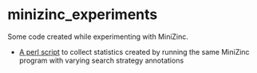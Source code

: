 # minizinc_experiments

Some code created while experimenting with MiniZinc.

- [A perl script](tree/main/stats_collection) to collect statistics created by running the same MiniZinc program with varying search strategy annotations
